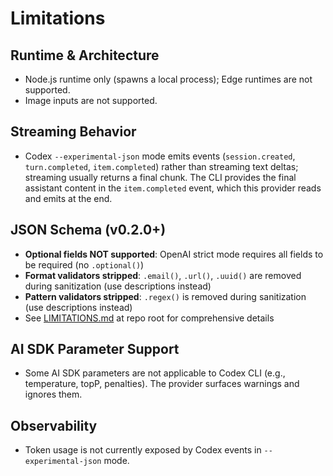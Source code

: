 # Limitations

## Runtime & Architecture

- Node.js runtime only (spawns a local process); Edge runtimes are not supported.
- Image inputs are not supported.

## Streaming Behavior

- Codex `--experimental-json` mode emits events (`session.created`, `turn.completed`, `item.completed`) rather than streaming text deltas; streaming usually returns a final chunk. The CLI provides the final assistant content in the `item.completed` event, which this provider reads and emits at the end.

## JSON Schema (v0.2.0+)

- **Optional fields NOT supported**: OpenAI strict mode requires all fields to be required (no `.optional()`)
- **Format validators stripped**: `.email()`, `.url()`, `.uuid()` are removed during sanitization (use descriptions instead)
- **Pattern validators stripped**: `.regex()` is removed during sanitization (use descriptions instead)
- See [LIMITATIONS.md](../../LIMITATIONS.md) at repo root for comprehensive details

## AI SDK Parameter Support

- Some AI SDK parameters are not applicable to Codex CLI (e.g., temperature, topP, penalties). The provider surfaces warnings and ignores them.

## Observability

- Token usage is not currently exposed by Codex events in `--experimental-json` mode.

